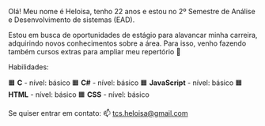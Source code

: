 Olá! Meu nome é Heloisa, tenho 22 anos e estou no 2º Semestre de Análise e Desenvolvimento de sistemas (EAD).

Estou em busca de oportunidades de estágio para alavancar minha carreira, adquirindo novos conhecimentos sobre a área.
Para isso, venho fazendo também cursos extras para ampliar meu repertório 💞️

Habilidades:

🟧‍ **C** - nível: básico
🟧‍ **C#** - nível: básico
🟧‍ **JavaScript** - nível: básico
🟧‍ **HTML** - nível: básico
🟧‍ **CSS** - nível: básico


Se quiser entrar em contato:
📫 tcs.heloisa@gmail.com

<!---
tcshelo/tcshelo is a ✨ special ✨ repository because its `README.md` (this file) appears on your GitHub profile.
You can click the Preview link to take a look at your changes.
--->
